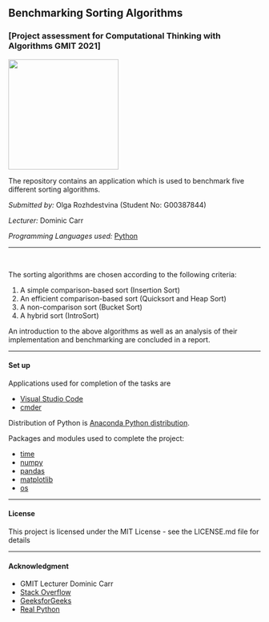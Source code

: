 ## Benchmarking Sorting Algorithms

### [Project assessment for Computational Thinking with Algorithms GMIT 2021]

<img height="220" src="https://miro.medium.com/max/2818/1*JS8P0ikspFNQdJa23iiSqw.png">

<br>

The repository contains an application which is used to benchmark five different sorting algorithms. 

*Submitted by:* Olga Rozhdestvina (Student No: G00387844) 

*Lecturer:* Dominic Carr

*Programming Languages used:* [Python](https://www.python.org/)



----


<br>

The sorting algorithms are chosen according to the following criteria:

1. A simple comparison-based sort (Insertion Sort)
2. An efficient comparison-based sort (Quicksort and Heap Sort)
3. A non-comparison sort (Bucket Sort)
4. A hybrid sort (IntroSort)

An introduction to the above algorithms as well as an analysis of their implementation and benchmarking are concluded in a report.



----



#### Set up <a name="set_up"></a>

Applications used for completion of the tasks are 
  * [Visual Studio Code](https://code.visualstudio.com/)
  * [cmder](http://cmder.net/)

Distribution of Python is [Anaconda Python distribution](https://www.anaconda.com/). 

Packages and modules used to complete the project: 
  * [time](https://docs.python.org/3/library/time.html)
  * [numpy](https://numpy.org/)
  * [pandas](https://pandas.pydata.org/)
  * [matplotlib](https://matplotlib.org/)
  * [os](https://docs.python.org/3/library/os.html)

  
----

#### License <a name="licence"></a>

This project is licensed under the MIT License - see the LICENSE.md file for details

----


#### Acknowledgment <a name="acknowledgment"></a>

- GMIT Lecturer Dominic Carr
- [Stack Overflow](https://stackoverflow.com/)
- [GeeksforGeeks](https://www.geeksforgeeks.org/)
- [Real Python](https://realpython.com/)